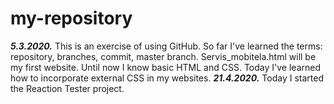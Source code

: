 # my-repository

___5.3.2020.___
This is an exercise of using GitHub. So far I've learned the terms: repository, branches, commit, master branch.
Servis_mobitela.html will be my first website.
Until now I know basic HTML and CSS.
Today I've learned how to incorporate external CSS in my websites.
___21.4.2020.___
Today I started the Reaction Tester project.
